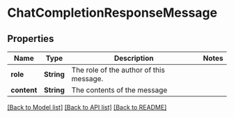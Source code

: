 # ChatCompletionResponseMessage

## Properties

Name | Type | Description | Notes
------------ | ------------- | ------------- | -------------
**role** | **String** | The role of the author of this message. | 
**content** | **String** | The contents of the message | 

[[Back to Model list]](../README.md#documentation-for-models) [[Back to API list]](../README.md#documentation-for-api-endpoints) [[Back to README]](../README.md)


